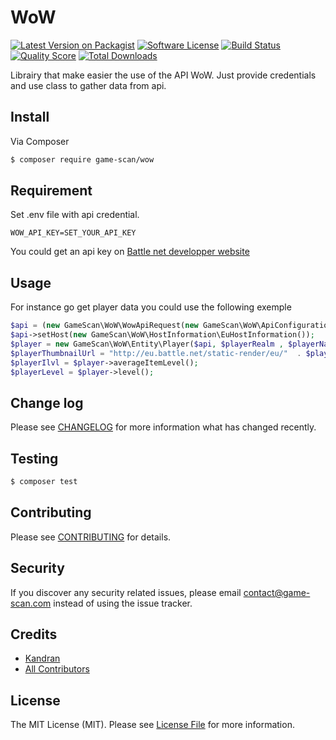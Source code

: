 # WoW

[![Latest Version on Packagist][ico-version]][link-packagist]
[![Software License][ico-license]](LICENSE)
[![Build Status][ico-travis]][link-travis]
[![Quality Score][ico-code-quality]][link-code-quality]
[![Total Downloads][ico-downloads]][link-downloads]



Librairy that make easier the use of the API WoW. Just provide credentials and use class to gather data from api.

## Install

Via Composer

``` bash
$ composer require game-scan/wow
```

## Requirement

Set .env file with api credential.

```
WOW_API_KEY=SET_YOUR_API_KEY
``` 

You could get an api key on [Battle net developper website](https://dev.battle.net/)
## Usage

For instance go get player data you could use the following exemple
``` php
$api = (new GameScan\WoW\WowApiRequest(new GameScan\WoW\ApiConfiguration()));
$api->setHost(new GameScan\WoW\HostInformation\EuHostInformation());
$player = new GameScan\WoW\Entity\Player($api, $playerRealm , $playerName);
$playerThumbnailUrl = "http://eu.battle.net/static-render/eu/"  . $player->thumbnail();
$playerIlvl = $player->averageItemLevel();
$playerLevel = $player->level();
```

## Change log

Please see [CHANGELOG](CHANGELOG.MD) for more information what has changed recently.

## Testing

``` bash
$ composer test
```

## Contributing

Please see [CONTRIBUTING](CONTRIBUTING.md) for details.

## Security

If you discover any security related issues, please email contact@game-scan.com instead of using the issue tracker.

## Credits

- [Kandran][link-author]
- [All Contributors][link-contributors]

## License

The MIT License (MIT). Please see [License File](LICENSE) for more information.

[ico-version]: https://img.shields.io/packagist/v/Game-Scan/WoW.svg?style=flat-square
[ico-license]: https://img.shields.io/badge/license-MIT-brightgreen.svg?style=flat-square
[ico-travis]: https://img.shields.io/travis/Game-scan/WoW/master.svg?style=flat-square
[ico-scrutinizer]: https://img.shields.io/scrutinizer/coverage/g/Game-Scan/WoW.svg?style=flat-square
[ico-code-quality]: https://img.shields.io/scrutinizer/g/Game-Scan/WoW.svg?style=flat-square
[ico-downloads]: https://img.shields.io/packagist/dt/Game-Scan/WoW.svg?style=flat-square

[link-packagist]: https://packagist.org/packages/Game-Scan/WoW
[link-travis]: https://travis-ci.org/Game-scan/WoW
[link-scrutinizer]: https://scrutinizer-ci.com/g/Game-Scan/WoW/code-structure
[link-code-quality]: https://scrutinizer-ci.com/g/Game-Scan/WoW
[link-downloads]: https://packagist.org/packages/Game-Scan/WoW
[link-author]: https://github.com/kandran
[link-contributors]: ../../contributors
